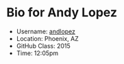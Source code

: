 # Bio for Andy Lopez

* Username: [andlopez](http://github.com/andlopez)
* Location: Phoenix, AZ
* GitHub Class: 2015
* Time: 12:05pm
